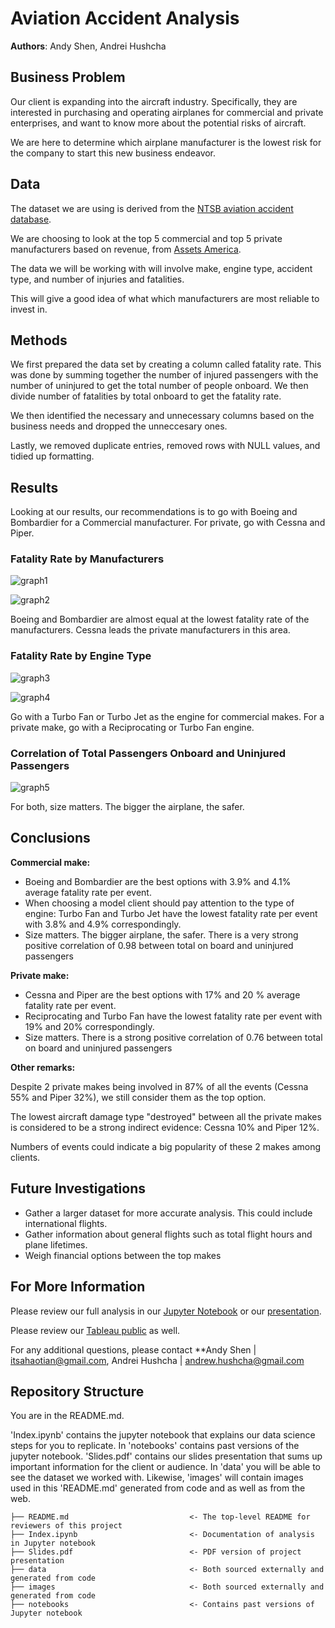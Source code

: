 # Aviation Accident Analysis

**Authors**: Andy Shen, Andrei Hushcha

## Business Problem

Our client is expanding into the aircraft industry. Specifically, they are interested in purchasing and operating airplanes for commercial and private enterprises, and want to know more about the potential risks of aircraft. 

We are here to determine which airplane manufacturer is the lowest risk for the company to start this new business endeavor.

## Data

The dataset we are using is derived from the [NTSB aviation accident database](https://www.kaggle.com/datasets/khsamaha/aviation-accident-database-synopses).

We are choosing to look at the top 5 commercial and top 5 private manufacturers based on revenue, from [Assets America](https://assetsamerica.com/aircraft-manufacturers/).

The data we will be working with will involve make, engine type, accident type, and number of injuries and fatalities. 

This will give a good idea of what which manufacturers are most reliable to invest in. 

## Methods

We first prepared the data set by creating a column called fatality rate. This was done by summing together the number of injured passengers with the number of uninjured to get the total number of people onboard. We then divide number of fatalities by total onboard to get the fatality rate. 

We then identified the necessary and unnecessary columns based on the business needs and dropped the unneccesary ones. 

Lastly, we removed duplicate entries, removed rows with NULL values, and tidied up formatting. 

## Results

Looking at our results, our recommendations is to go with Boeing and Bombardier for a Commercial manufacturer. For private, go with Cessna and Piper. 

### Fatality Rate by Manufacturers
![graph1](./images/comm_make_fatality_rate.jpg)


![graph2](./images/private_make_fatality_rate.jpg)

Boeing and Bombardier are almost equal at the lowest fatality rate of the manufacturers. Cessna leads the private manufacturers in this area.

### Fatality Rate by Engine Type
![graph3](./images/comm_engine_fatality_rate.jpg)

![graph4](./images/private_engine_fatality_rate.jpg)

Go with a Turbo Fan or Turbo Jet as the engine for commercial makes. For a private make, go with a Reciprocating or Turbo Fan engine. 

### Correlation of Total Passengers Onboard and Uninjured Passengers

![graph5](./images/size_corr_heatmap.jpg)

For both, size matters. The bigger the airplane, the safer. 

## Conclusions

**Commercial make:**

- Boeing and Bombardier are the best options with 3.9% and 4.1% average fatality rate per event.
- When choosing a model client should pay attention to the type of engine: Turbo Fan and Turbo Jet have the lowest fatality rate per event with 3.8% and 4.9% correspondingly.
- Size matters. The bigger airplane, the safer. There is a very strong positive correlation of 0.98 between total on board and uninjured passengers

**Private make:**

- Cessna and Piper are the best options with 17% and 20 % average fatality rate per event.
- Reciprocating and Turbo Fan have the lowest fatality rate per event with 19% and 20% correspondingly.
- Size matters. There is a strong positive correlation of 0.76 between total on board and uninjured passengers

**Other remarks:** 

Despite 2 private makes being involved in 87% of all the events (Cessna 55% and Piper 32%), we still consider them as the top option.

The lowest aircraft damage type "destroyed" between all the private makes is considered to be a strong indirect evidence: Cessna 10% and Piper 12%.

Numbers of events could indicate a big popularity of these 2 makes among clients.

## Future Investigations

- Gather a larger dataset for more accurate analysis. This could include international flights.
- Gather information about general flights such as total flight hours and plane lifetimes. 
- Weigh financial options between the top makes

## For More Information

Please review our full analysis in our [Jupyter Notebook](./Index.ipynb) or our [presentation](./presentation.pdf).

Please review our [Tableau public](https://public.tableau.com/app/profile/andy.shen6894/viz/AirsafetyProject10_05_23/Dashboard4) as well.

For any additional questions, please contact **Andy Shen | itsahaotian@gmail.com, Andrei Hushcha | andrew.hushcha@gmail.com

## Repository Structure

You are in the README.md. 

'Index.ipynb' contains the jupyter notebook that explains our data science steps for you to replicate. In 'notebooks' contains past versions of the jupyter notebook. 'Slides.pdf' contains our slides presentation that sums up important information for the client or audience. In 'data' you will be able to see the dataset we worked with. Likewise, 'images' will contain images used in this 'README.md' generated from code and as well as from the web.

```
├── README.md                           <- The top-level README for reviewers of this project
├── Index.ipynb                         <- Documentation of analysis in Jupyter notebook
├── Slides.pdf                          <- PDF version of project presentation
├── data                                <- Both sourced externally and generated from code
├── images                              <- Both sourced externally and generated from code
├── notebooks                           <- Contains past versions of Jupyter notebook
